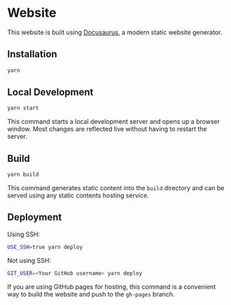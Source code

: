 # Website

This website is built using [Docusaurus](https://docusaurus.io/), a modern
static website generator.

## Installation

```sh
yarn
```

## Local Development

```sh
yarn start
```

This command starts a local development server and opens up a browser window.
Most changes are reflected live without having to restart the server.

## Build

```sh
yarn build
```

This command generates static content into the `build` directory and can be
served using any static contents hosting service.

## Deployment

Using SSH:

```sh
USE_SSH=true yarn deploy
```

Not using SSH:

```sh
GIT_USER=<Your GitHub username> yarn deploy
```

If you are using GitHub pages for hosting, this command is a convenient way to
build the website and push to the `gh-pages` branch.
